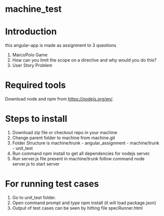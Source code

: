 # machine_test

# Introduction

this angular-app is made as assignment to 3 questions 
1. MarcoPolo Game
2. How can you limit the scope on a directive and why would you do this? 
3. User Story Problem

# Required tools

Download node and npm from https://nodejs.org/en/.

# Steps to install

1. Download zip file or checkout repo in your machine
2. Change parent folder to machine from machine.git
3. Folder Structure is 
        machine/trunk - angular_assignment -
        machine/trunk - unit_test       
4. Run command npm install to get all dependencies for nodejs server.
5. Run server.js file present in machine/trunk
      follow command node server.js to start server

# For running test cases
 
1. Go to unit_test folder. 
2. Open command prompt and type npm install (it will load package.json)
3. Output of test cases can be seen by hitting file specRunner.html